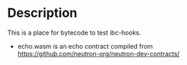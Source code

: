 # Description
This is a place for bytecode to test ibc-hooks.

- echo.wasm is an echo contract compiled from https://github.com/neutron-org/neutron-dev-contracts/
